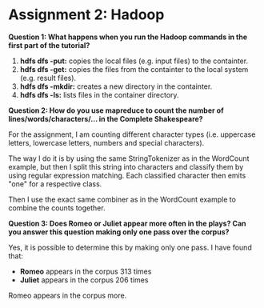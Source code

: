 # Assignment 2: Hadoop

**Question 1: What happens when you run the Hadoop commands in the first part of the tutorial?**
1. **hdfs dfs -put:** copies the local files (e.g. input files) to the containter.
2. **hdfs dfs -get:** copies the files from the containter to the local system (e.g. result files).
3. **hdfs dfs -mkdir:** creates a new directory in the containter.
4. **hdfs dfs -ls:** lists files in the container directory.

**Question 2: How do you use mapreduce to count the number of lines/words/characters/… in the Complete Shakespeare?**

For the assignment, I am counting different character types (i.e. uppercase letters, lowercase letters, numbers and special characters).

The way I do it is by using the same StringTokenizer as in the WordCount example, but then I split this string into characters and classify them by using regular expression matching. Each classified character then emits "one" for a respective class.

Then I use the exact same combiner as in the WordCount example to combine the counts together.

**Question 3: Does Romeo or Juliet appear more often in the plays? Can you answer this question making only one pass over the corpus?**

Yes, it is possible to determine this by making only one pass. I have found that:

* __Romeo__ appears in the corpus 313 times
* __Juliet__ appears in the corpus 206 times

Romeo appears in the corpus more.